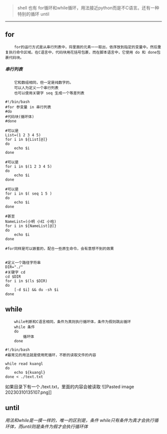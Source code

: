 > shell 也有 for循环和while循环，用法接近python而是不C语言。还有一种特别的循环 until

---
## for
		for的运行方式是从串行列表中，将里面的元素一一取出，依序放到指定的变量中。然后重复执行命令区域。在C语言中，代码块用花括号包裹，而在脚本语言中，它使用 do 和 done包裹代码块。

##### 串行列表
		它和数组相同，但一定是纯数字的。
		可以人为定义一个串行列表
		也可以使用关键字 seq 生成一个等差列表

```shell
#!/bin/bash
#for 参变量 in 串行列表 
#do
#代码块(循环体)
#done

#可以是
List=(1 2 3 4 5)
for i in ${List[@]}
do
    echo $i
done

#可以是
for i in $(1 2 3 4 5)
do
    echo $i
done

#可以是
for i in $( seq 1 5 )
do
    echo $i
done

#甚至
NameList=(小明 小红 小哈)
for i in ${NameList[@]}
do
    echo $i
done

#for同样是可以嵌套的，配合一些原生命令，会有意想不到的效果


#定义一个路径字符串
DIR="./"
#关键字 cd
cd $DIR
for i in $(ls $DIR)
do
	[-d $i] && du -sh $i
done
```

## while
		while判断和C语言相同，条件为真则执行循环体，条件为假则跳出循环
		while 条件
		do
			循环体
		done

```shell
#!/bin/bash
#最常见的用法就是使用死循环，不断的读取文件的内容

while read kuangl
do
    echo ${kuangl}
done < ./text.txt 

```

如果目录下有一个./text.txt，里面的内容会被读取
![[Pasted image 20230310135107.png]]


## until
_用法和while是一摸一样的，唯一的区别是，条件_
_while只有条件为真才会执行循环体，而until则是条件为假才会执行循环体_

